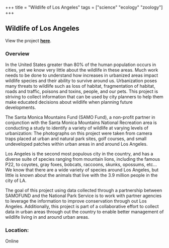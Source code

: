 +++
title = "Wildlife of Los Angeles"
tags = ["science" "ecology" "zoology"]
+++

## Wildlife of Los Angeles

View the project [**here**](https://www.zooniverse.org/projects/lawildlife/wildlife-of-los-angeles).

### Overview

In the United States greater than 80% of the human population occurs in cities, yet we know very little about the wildlife in these areas. Much work needs to be done to understand how increases in urbanized areas impact wildlife species and their ability to survive around us. Urbanization poses many threats to wildlife such as loss of habitat, fragmentation of habitat, roads and traffic, poisons and toxins, people, and our pets. This project is striving to collect information that can be used by city planners to help them make educated decisions about wildlife when planning future developments.

The Santa Monica Mountains Fund (SAMO Fund), a non-profit partner in conjunction with the Santa Monica Mountains National Recreation area is conducting a study to identify a variety of wildlife at varying levels of urbanization: The photographs on this project were taken from camera traps placed at urban and natural park sites, golf courses, and small undeveloped patches within urban areas in and around Los Angeles.

Los Angeles is the second most populous city in the country, and has a diverse suite of species ranging from mountain lions, including the famous P22, to coyotes, gray foxes, bobcats, raccoons, skunks, opossums, etc... We know that there are a wide variety of species around Los Angeles, but little is known about the animals that live with the 3.9 million people in the city of LA.

The goal of this project using data collected through a partnership between SAMOFUND and the National Park Service is to work with partner agencies to leverage the information to improve conservation through out Los Angeles. Additionally, this project is part of a collaborative effort to collect data in urban areas through out the country to enable better management of wildlife living in and around urban areas.

### Location:
Online
